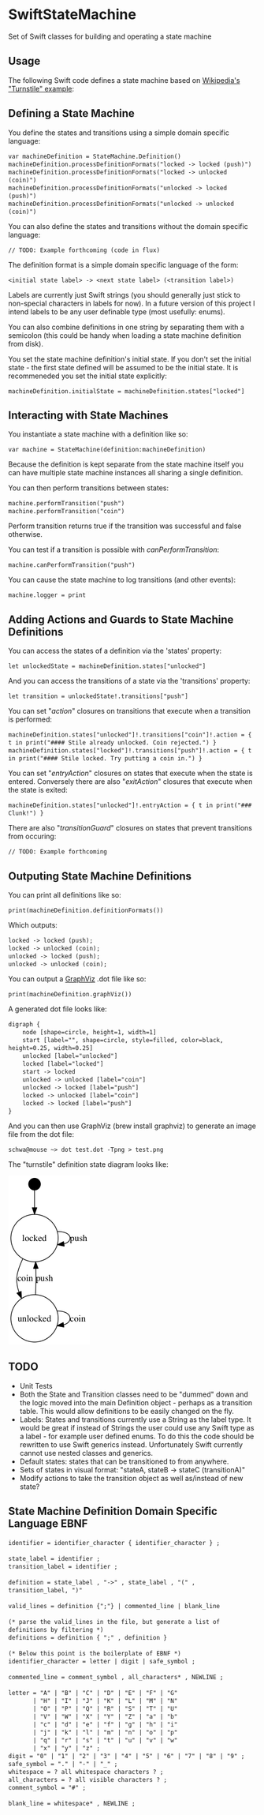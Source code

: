 # SwiftStateMachine

Set of Swift classes for building and operating a state machine

## Usage

The following Swift code defines a state machine based on [Wikipedia's "Turnstile" example](https://en.wikipedia.org/wiki/Finite-state_machine#Example:_a_turnstile):

## Defining a State Machine

You define the states and transitions using a simple domain specific language:

    var machineDefinition = StateMachine.Definition()
    machineDefinition.processDefinitionFormats("locked -> locked (push)")
    machineDefinition.processDefinitionFormats("locked -> unlocked (coin)")
    machineDefinition.processDefinitionFormats("unlocked -> locked (push)")
    machineDefinition.processDefinitionFormats("unlocked -> unlocked (coin)")

You can also define the states and transitions without the domain specific language:

    // TODO: Example forthcoming (code in flux)

The definition format is a simple domain specific language of the form:

    <initial state label> -> <next state label> (<transition label>)

Labels are currently just Swift strings (you should generally just stick to non-special characters in labels for now). In a future version of this project I intend labels to be any user definable type (most usefully: enums).

You can also combine definitions in one string by separating them with a semicolon (this could be handy when loading a state machine definition from disk).

You set the state machine definition's initial state. If you don't set the initial state - the first state defined will be assumed to be the initial state. It is recommeneded you set the initial state explicitly:

    machineDefinition.initialState = machineDefinition.states["locked"]

## Interacting with State Machines

You instantiate a state machine with a definition like so:

    var machine = StateMachine(definition:machineDefinition)

Because the definition is kept separate from the state machine itself you can have multiple state machine instances all sharing a single definition.

You can then perform transitions between states:

    machine.performTransition("push")
    machine.performTransition("coin")

Perform transition returns true if the transition was successful and false otherwise.

You can test if a transition is possible with _canPerformTransition_:

    machine.canPerformTransition("push")

You can cause the state machine to log transitions (and other events):

    machine.logger = print

## Adding Actions and Guards to State Machine Definitions

You can access the states of a definition via the 'states' property:

    let unlockedState = machineDefinition.states["unlocked"]
    
And you can access the transitions of a state via the 'transitions' property:

    let transition = unlockedState!.transitions["push"]
    
You can set "_action_" closures on transitions that execute when a transition is performed:

    machineDefinition.states["unlocked"]!.transitions["coin"]!.action = { t in print("#### Stile already unlocked. Coin rejected.") }
    machineDefinition.states["locked"]!.transitions["push"]!.action = { t in print("#### Stile locked. Try putting a coin in.") }

You can set "_entryAction_" closures on states that execute when the state is entered. Conversely there are also "_exitAction_" closures that execute when the state is exited:

    machineDefinition.states["unlocked"]!.entryAction = { t in print("### Clunk!") }

There are also "_transitionGuard_" closures on states that prevent transitions from occuring:

    // TODO: Example forthcoming

## Outputing State Machine Definitions

You can print all definitions like so:

    print(machineDefinition.definitionFormats())

Which outputs:

    locked -> locked (push);
    locked -> unlocked (coin);
    unlocked -> locked (push);
    unlocked -> unlocked (coin);

You can output a [GraphViz](http://graphviz.org) .dot file like so:

    print(machineDefinition.graphViz())

A generated dot file looks like:

    digraph {
        node [shape=circle, height=1, width=1]
        start [label="", shape=circle, style=filled, color=black, height=0.25, width=0.25]
        unlocked [label="unlocked"]
        locked [label="locked"]
        start -> locked
        unlocked -> unlocked [label="coin"]
        unlocked -> locked [label="push"]
        locked -> unlocked [label="coin"]
        locked -> locked [label="push"]
    }
    
And you can then use GraphViz (brew install graphviz) to generate an image file from the dot file:

    schwa@mouse ~> dot test.dot -Tpng > test.png

The "turnstile" definition state diagram looks like:

![test.png](test.png)

## TODO

* Unit Tests
* Both the State and Transition classes need to be "dummed" down and the logic moved into the main Definition object - perhaps as a transition table. This would allow definitions to be easily changed on the fly.
* Labels: States and transitions currently use a String as the label type. It would be great if instead of Strings the user could use any Swift type as a label - for example user defined enums. To do this the code should be rewritten to use Swift generics instead. Unfortunately Swift currently cannot use nested classes and generics.
* Default states: states that can be transitioned to from anywhere.
* Sets of states in visual format: "stateA, stateB -> stateC (transitionA)"
* Modify actions to take the transition object as well as/instead of new state?

## State Machine Definition Domain Specific Language EBNF

    identifier = identifier_character { identifier_character } ;

    state_label = identifier ;
    transition_label = identifier ;

    definition = state_label , "->" , state_label , "(" , transition_label, ")"

    valid_lines = definition {";"} | commented_line | blank_line

    (* parse the valid_lines in the file, but generate a list of definitions by filtering *)
    definitions = definition { ";" , definition }

    (* Below this point is the boilerplate of EBNF *)
    identifier_character = letter | digit | safe_symbol ;

    commented_line = comment_symbol , all_characters* , NEWLINE ;

    letter = "A" | "B" | "C" | "D" | "E" | "F" | "G"
           | "H" | "I" | "J" | "K" | "L" | "M" | "N"
           | "O" | "P" | "Q" | "R" | "S" | "T" | "U"
           | "V" | "W" | "X" | "Y" | "Z" | "a" | "b"
           | "c" | "d" | "e" | "f" | "g" | "h" | "i"
           | "j" | "k" | "l" | "m" | "n" | "o" | "p"
           | "q" | "r" | "s" | "t" | "u" | "v" | "w"
           | "x" | "y" | "z" ;
    digit = "0" | "1" | "2" | "3" | "4" | "5" | "6" | "7" | "8" | "9" ;
    safe_symbol = "." | "-" | "_" ;
    whitespace = ? all whitespace characters ? ;
	all_characters = ? all visible characters ? ;
    comment_symbol = "#" ;

    blank_line = whitespace* , NEWLINE ;
